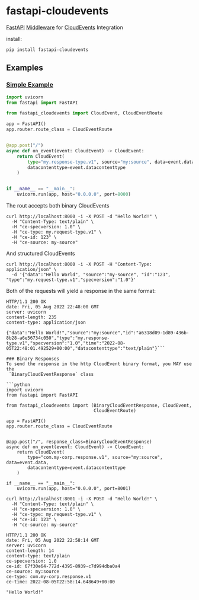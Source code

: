 # fastapi-cloudevents
[FastAPI](https://fastapi.tiangolo.com/) [Middleware](https://fastapi.tiangolo.com/tutorial/middleware/) for [CloudEvents](https://cloudevents.io/) Integration

install:

```
pip install fastapi-cloudevents
```
   
## Examples

### [Simple Example](examples/simple_server)
```python
import uvicorn
from fastapi import FastAPI

from fastapi_cloudevents import CloudEvent, CloudEventRoute

app = FastAPI()
app.router.route_class = CloudEventRoute


@app.post("/")
async def on_event(event: CloudEvent) -> CloudEvent:
    return CloudEvent(
        type="my.response-type.v1", source="my:source", data=event.data,
        datacontenttype=event.datacontenttype
    )


if __name__ == "__main__":
    uvicorn.run(app, host="0.0.0.0", port=8000)

```

The rout accepts both binary CloudEvents
```shell script
curl http://localhost:8000 -i -X POST -d "Hello World!" \
  -H "Content-Type: text/plain" \
  -H "ce-specversion: 1.0" \
  -H "ce-type: my.request-type.v1" \
  -H "ce-id: 123" \
  -H "ce-source: my-source"
```

And structured CloudEvents 
```shell script
curl http://localhost:8000 -i -X POST -H "Content-Type: application/json" \
  -d '{"data":"Hello World", "source":"my-source", "id":"123", "type":"my.request-type.v1","specversion":"1.0"}'
```
Both of the requests will yield a response in the same format:
```text
HTTP/1.1 200 OK
date: Fri, 05 Aug 2022 22:48:00 GMT
server: uvicorn
content-length: 235
content-type: application/json

{"data":"Hello World!","source":"my:source","id":"a6318d09-1d89-436b-8b28-a6e56734c050","type":"my.response-type.v1","specversion":"1.0","time":"2022-08-05T22:48:01.492529+00:00","datacontenttype":"text/plain"}```

### Binary Responses
To send the response in the http CloudEvent binary format, you MAY use the
 `BinaryCloudEventResponse` class
 
```python
import uvicorn
from fastapi import FastAPI

from fastapi_cloudevents import (BinaryCloudEventResponse, CloudEvent,
                                 CloudEventRoute)

app = FastAPI()
app.router.route_class = CloudEventRoute


@app.post("/", response_class=BinaryCloudEventResponse)
async def on_event(event: CloudEvent) -> CloudEvent:
    return CloudEvent(
        type="com.my-corp.response.v1", source="my:source", data=event.data,
        datacontenttype=event.datacontenttype
    )

if __name__ == "__main__":
    uvicorn.run(app, host="0.0.0.0", port=8001)
``` 
```shell script
curl http://localhost:8001 -i -X POST -d "Hello World!" \
  -H "Content-Type: text/plain" \
  -H "ce-specversion: 1.0" \
  -H "ce-type: my.request-type.v1" \
  -H "ce-id: 123" \
  -H "ce-source: my-source"

```
```text
HTTP/1.1 200 OK
date: Fri, 05 Aug 2022 22:58:14 GMT
server: uvicorn
content-length: 14
content-type: text/plain
ce-specversion: 1.0
ce-id: 67f30e64-772d-4395-8939-c7d994dba0a4
ce-source: my:source
ce-type: com.my-corp.response.v1
ce-time: 2022-08-05T22:58:14.648649+00:00

"Hello World!"
```

